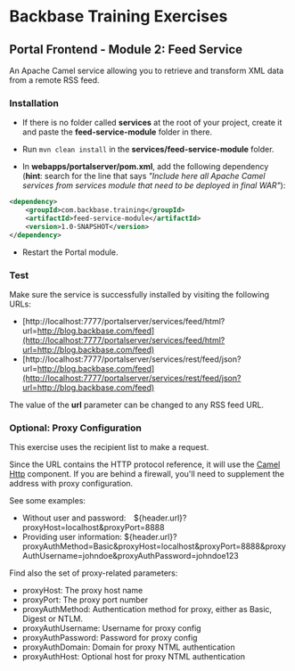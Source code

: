 # Backbase Training Exercises

## Portal Frontend - Module 2: Feed Service

An Apache Camel service allowing you to retrieve and transform XML data from a remote RSS feed.

### Installation

 - If there is no folder called **services** at the root of your project, create it and paste the **feed-service-module** folder in there.

 - Run `mvn clean install` in the **services/feed-service-module** folder.

 - In **webapps/portalserver/pom.xml**, add the following dependency (**hint**: search for the line that says _"Include here all Apache Camel services from services module that need to be deployed in final WAR"_):

  ```xml
  <dependency>
      <groupId>com.backbase.training</groupId>
      <artifactId>feed-service-module</artifactId>
      <version>1.0-SNAPSHOT</version>
  </dependency>
  ```

 - Restart the Portal module.

### Test
 
Make sure the service is successfully installed by visiting the following URLs:

- [http://localhost:7777/portalserver/services/feed/html?url=http://blog.backbase.com/feed](http://localhost:7777/portalserver/services/feed/html?url=http://blog.backbase.com/feed)
- [http://localhost:7777/portalserver/services/rest/feed/json?url=http://blog.backbase.com/feed](http://localhost:7777/portalserver/services/rest/feed/json?url=http://blog.backbase.com/feed)

The value of the **url** parameter can be changed to any RSS feed URL.

### Optional: Proxy Configuration

This exercise uses the recipient list to make a request.
 
Since the URL contains the HTTP protocol reference, it will use the [Camel Http](http://camel.apache.org/http.html) component. If you are behind a firewall, you'll need to supplement the address with proxy configuration.
  
See some examples: 
- Without user and password:  <simple>${header.url}?proxyHost=localhost&amp;proxyPort=8888</simple>
- Providing user information: <simple>${header.url}?proxyAuthMethod=Basic&amp;proxyHost=localhost&amp;proxyPort=8888&amp;proxyAuthUsername=johndoe&amp;proxyAuthPassword=johndoe123</simple>
 
Find also the set of proxy-related parameters:
 
- proxyHost: The proxy host name
- proxyPort: The proxy port number
- proxyAuthMethod: Authentication method for proxy, either as Basic, Digest or NTLM.
- proxyAuthUsername: Username for proxy config
- proxyAuthPassword: Password for proxy config
- proxyAuthDomain: Domain for proxy NTML authentication
- proxyAuthHost: Optional host for proxy NTML authentication
